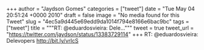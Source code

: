 
+++
author = "Jaydson Gomes"
categories = ["tweet"]
date = "Tue May 04 20:51:24 +0000 2010"
draft = false
image = "No media found for this Tweet"
slug = "4ec5a9d445e69edd9da1014f794e8166e6bac9bc"
tags = ["tweet"]
title = """RT: @eduardosvieira: Dele..."""
tweet = true
tweet_url = "https://twitter.com/jaydson/status/13383729114"
+++
RT: @eduardosvieira: Delevopers http://bit.ly/vrIcS
